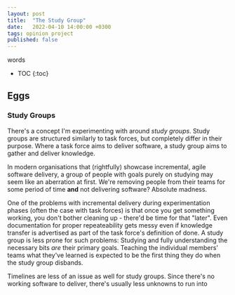 ```yaml
---
layout: post
title:  "The Study Group"
date:   2022-04-10 14:00:00 +0300
tags: opinion project
published: false
---
```


words
* TOC
{:toc}

## Eggs

### Study Groups

There's a concept I'm experimenting with around *study groups*. Study groups are structured similarly to task forces, but completely differ in their purpose. Where a task force aims to deliver software, a study group aims to gather and deliver knowledge.

In modern organisations that (rightfully) showcase incremental, agile software delivery, a group of people with goals purely on studying may seem like an aberration at first. We're removing people from their teams for some period of time **and** not delivering software? Absolute madness.

One of the problems with incremental delivery during experimentation phases (often the case with task forces) is that once you get something working, you don't bother cleaning up - there'd be time for that "later". Even documentation for proper repeateability gets messy even if knowledge transfer is advertised as part of the task force's definition of done. A study group is less prone for such problems: Studying and fully understanding the necessary bits *are* their primary goals. Teaching the individual members' teams what they've learned is expected to be the first thing they do when the study group disbands.

Timelines are less of an issue as well for study groups. Since there's no working software to deliver, there's usually less unknowns to run into
